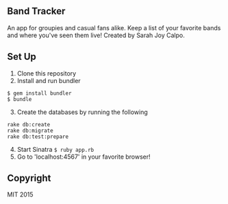 Band Tracker
----------

An app for groupies and casual fans alike. Keep a list of your favorite bands and where you've seen them live!
Created by Sarah Joy Calpo.

Set Up
----------

1. Clone this repository
2. Install and run bundler
```
$ gem install bundler
$ bundle
```
3. Create the databases by running the following
```
rake db:create
rake db:migrate
rake db:test:prepare
```

4. Start Sinatra `$ ruby app.rb`
5. Go to 'localhost:4567' in your favorite browser!

Copyright
----
MIT 2015
